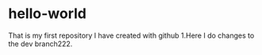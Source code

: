 # hello-world
That is my first repository I have created with github
1.Here I do changes to the dev branch222.
